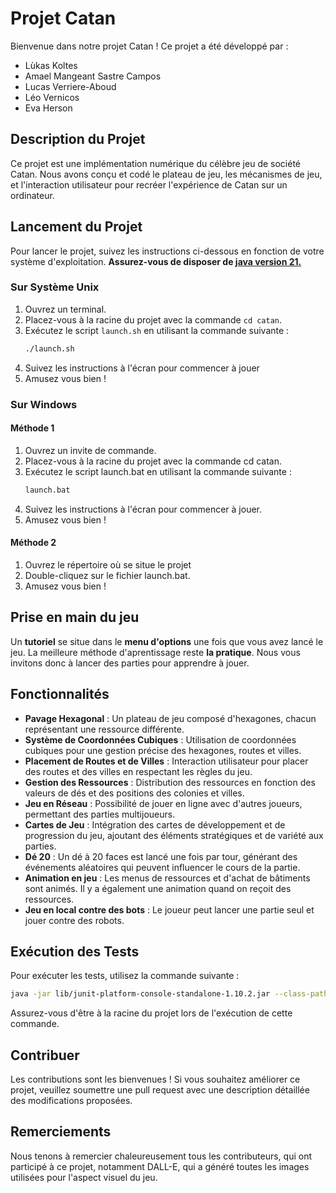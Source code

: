 # Projet Catan

Bienvenue dans notre projet Catan ! Ce projet a été développé par :

- Lùkas Koltes
- Amael Mangeant Sastre Campos
- Lucas Verriere-Aboud
- Léo Vernicos
- Eva Herson

## Description du Projet

Ce projet est une implémentation numérique du célèbre jeu de société Catan. Nous avons conçu et codé le plateau de jeu, les mécanismes de jeu, et l'interaction utilisateur pour recréer l'expérience de Catan sur un ordinateur.

## Lancement du Projet

Pour lancer le projet, suivez les instructions ci-dessous en fonction de votre système d'exploitation.
**Assurez-vous de disposer de [java version 21.](https://www.oracle.com/java/technologies/downloads/#java21)**

### Sur Système Unix

1. Ouvrez un terminal.
2. Placez-vous à la racine du projet avec la commande `cd catan`.
3. Exécutez le script `launch.sh` en utilisant la commande suivante :
   ```bash
   ./launch.sh
   ```
4. Suivez les instructions à l'écran pour commencer à jouer 
5. Amusez vous bien !

### Sur Windows

#### Méthode 1

1. Ouvrez un invite de commande.
2. Placez-vous à la racine du projet avec la commande cd catan.
3. Exécutez le script launch.bat en utilisant la commande suivante :
    ```cmd 
    launch.bat
    ```
4. Suivez les instructions à l'écran pour commencer à jouer.
5. Amusez vous bien !

#### Méthode 2 

1. Ouvrez le répertoire où se situe le projet
2. Double-cliquez sur le fichier launch.bat.
3. Amusez vous bien !

## Prise en main du jeu

Un **tutoriel** se situe dans le **menu d'options** une fois que vous avez lancé le jeu.
La meilleure méthode d'aprentissage reste **la pratique**. Nous vous invitons donc à lancer des parties pour apprendre à jouer.

## Fonctionnalités

- **Pavage Hexagonal** : Un plateau de jeu composé d'hexagones, chacun représentant une ressource différente.
- **Système de Coordonnées Cubiques** : Utilisation de coordonnées cubiques pour une gestion précise des hexagones, routes et villes.
- **Placement de Routes et de Villes** : Interaction utilisateur pour placer des routes et des villes en respectant les règles du jeu.
- **Gestion des Ressources** : Distribution des ressources en fonction des valeurs de dés et des positions des colonies et villes.
- **Jeu en Réseau** : Possibilité de jouer en ligne avec d'autres joueurs, permettant des parties multijoueurs.
- **Cartes de Jeu** : Intégration des cartes de développement et de progression du jeu, ajoutant des éléments stratégiques et de variété aux parties.
- **Dé 20** : Un dé à 20 faces est lancé une fois par tour, générant des événements aléatoires qui peuvent influencer le cours de la partie.
- **Animation en jeu** : Les menus de ressources et d'achat de bâtiments sont animés. Il y a également une animation quand on reçoit des ressources. 
- **Jeu en local contre des bots** : Le joueur peut lancer une partie seul et jouer contre des robots.

## Exécution des Tests

Pour exécuter les tests, utilisez la commande suivante :

```bash
java -jar lib/junit-platform-console-standalone-1.10.2.jar --class-path "bin;lib/*" --scan-class-path
```
Assurez-vous d'être à la racine du projet lors de l'exécution de cette commande.
## Contribuer

Les contributions sont les bienvenues ! Si vous souhaitez améliorer ce projet, veuillez soumettre une pull request avec une description détaillée des modifications proposées.

## Remerciements

Nous tenons à remercier chaleureusement tous les contributeurs, qui ont participé à ce projet, notamment DALL-E, qui a généré toutes les images utilisées pour l'aspect visuel du jeu.
